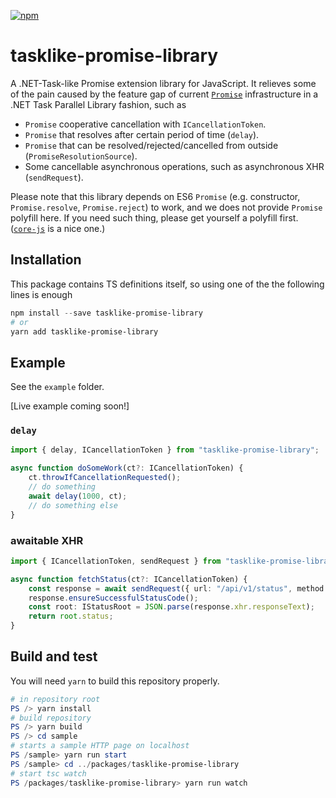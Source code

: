 

[![npm](https://img.shields.io/npm/v/tasklike-promise-library)](https://www.npmjs.com/package/tasklike-promise-library)

# tasklike-promise-library

A .NET-Task-like Promise extension library for JavaScript. It relieves some of the pain caused by the feature gap of current [`Promise`](https://developer.mozilla.org/en-US/docs/Web/JavaScript/Reference/Global_Objects/Promise) infrastructure in a .NET Task Parallel Library fashion, such as

* `Promise` cooperative cancellation with `ICancellationToken`.
* `Promise` that resolves after certain period of time (`delay`).
* `Promise` that can be resolved/rejected/cancelled from outside (`PromiseResolutionSource`).
* Some cancellable asynchronous operations, such as asynchronous XHR (`sendRequest`).

Please note that this library depends on ES6 `Promise` (e.g. constructor, `Promise.resolve`, `Promise.reject`) to work, and we does not provide `Promise` polyfill here. If you need such thing, please get yourself a polyfill first. ([`core-js`](https://github.com/zloirock/core-js) is a nice one.)

## Installation

This package contains TS definitions itself, so using one of the the following lines is enough

```powershell
npm install --save tasklike-promise-library
# or
yarn add tasklike-promise-library
```

## Example

See the `example` folder.

[Live example coming soon!]

### `delay`

```typescript
import { delay, ICancellationToken } from "tasklike-promise-library";

async function doSomeWork(ct?: ICancellationToken) {
    ct.throwIfCancellationRequested();
    // do something
    await delay(1000, ct);
    // do something else
}
```

### awaitable XHR

```typescript
import { ICancellationToken, sendRequest } from "tasklike-promise-library";

async function fetchStatus(ct?: ICancellationToken) {
    const response = await sendRequest({ url: "/api/v1/status", method: "GET" }, ct);
    response.ensureSuccessfulStatusCode();
    const root: IStatusRoot = JSON.parse(response.xhr.responseText);
    return root.status;
}
```

## Build and test

You will need `yarn` to build this repository properly.

```powershell
# in repository root
PS /> yarn install
# build repository
PS /> yarn build
PS /> cd sample
# starts a sample HTTP page on localhost
PS /sample> yarn run start
PS /sample> cd ../packages/tasklike-promise-library
# start tsc watch
PS /packages/tasklike-promise-library> yarn run watch
```

